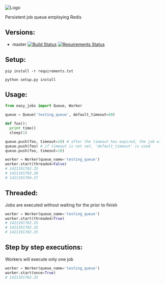 ![Logo](http://i.imgur.com/zAupG3p.png)

Persistent job queue employing Redis

## Versions:
* master [![Build Status](https://travis-ci.org/msempere/easy_jobs.svg?branch=master)](https://travis-ci.org/msempere/easy_jobs) [![Requirements Status](https://requires.io/github/msempere/easy_jobs/requirements.svg?branch=master)](https://requires.io/github/msempere/easy_jobs/requirements/?branch=master)

## Setup:
```
pip install -r requirements.txt
```
```
python setup.py install
```

## Usage:

```python
from easy_jobs import Queue, Worker

queue = Queue('testing_queue', default_timeout=60)

def foo():
  print time()
  sleep(1)

queue.push(foo, timeout=10) # after the timeout has expired, the job will automatically be deleted
queue.push(foo) # if timeout is not set, 'default_timeout' is used
queue.push(foo, timeout=10)

worker = Worker(queue_name='testing_queue')
worker.start(threaded=False)
# 1421191702.35
# 1421191703.36
# 1421191704.37
```

## Threaded:
Jobs are executed without waiting for the prior to finish
```python
worker = Worker(queue_name='testing_queue')
worker.start(threaded=True)
# 1421191702.35
# 1421191702.35
# 1421191702.35
```

## Step by step executions:
Workers will execute only one job
```python
worker = Worker(queue_name='testing_queue')
worker.start(once=True)
# 1421191702.35
```
